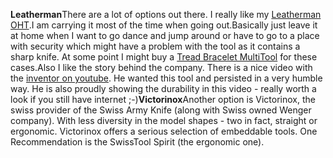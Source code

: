 **Leatherman**There are a lot of options out there. I really like my [Leatherman OHT](OHTMultiTool).I am carrying it most of the time when going out.Basically just leave it at home when I want to go dance and jump around or have to go to a place with security which might have a problem with the tool as it contains a sharp knife. At some point I might buy a [Tread Bracelet MultiTool](TreadMultiTool) for these cases.Also I like the story behind the company. There is a nice video with the [inventor on youtube](https://www.youtube.com/watch?v=QJwyIF4VBTk). He wanted this tool and persisted in a very humble way. He is also proudly showing the durability in this video - really worth a look if you still have internet ;-)**Victorinox**Another option is Victorinox, the swiss provider of the Swiss Army Knife (along with Swiss owned Wenger company). With less diversity in the model shapes - two in fact, straight or ergonomic. Victorinox offers a serious selection of embeddable tools. One Recommendation is the SwissTool Spirit (the ergonomic one).